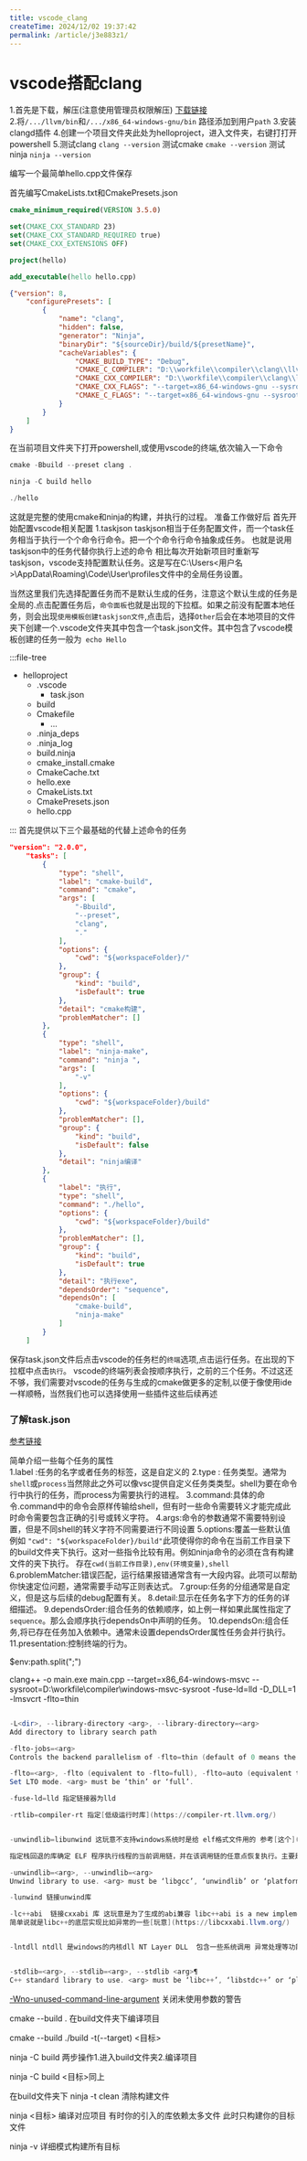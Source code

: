 ```yaml
---
title: vscode_clang
createTime: 2024/12/02 19:37:42
permalink: /article/j3e883z1/
---
```

# vscode搭配clang
   
1.首先是下载，解压(注意使用管理员权限解压)
[下载链接](https://github.com/trcrsired/llvm-releases)   
2.将`/.../llvm/bin`和`/.../x86_64-windows-gnu/bin` 路径添加到用户`path`
3.安装clangd插件
4.创建一个项目文件夹此处为helloproject，进入文件夹，右键打打开powershell
5.测试clang
`clang --version`
测试cmake 
`cmake --version`
测试ninja
`ninja --version`

编写一个最简单hello.cpp文件保存

首先编写CmakeLists.txt和CmakePresets.json


```cmake
cmake_minimum_required(VERSION 3.5.0)

set(CMAKE_CXX_STANDARD 23)
set(CMAKE_CXX_STANDARD_REQUIRED true)
set(CMAKE_CXX_EXTENSIONS OFF)

project(hello)

add_executable(hello hello.cpp)

```

```json
{"version": 8,
    "configurePresets": [
        {
            "name": "clang",
            "hidden": false,
            "generator": "Ninja",
            "binaryDir": "${sourceDir}/build/${presetName}",
            "cacheVariables": {
                "CMAKE_BUILD_TYPE": "Debug",
                "CMAKE_C_COMPILER": "D:\\workfile\\compiler\\clang\\llvm\\bin\\clang.exe",
                "CMAKE_CXX_COMPILER": "D:\\workfile\\compiler\\clang\\llvm\\bin\\clang++.exe",
                "CMAKE_CXX_FLAGS": "--target=x86_64-windows-gnu --sysroot=D:\\workfile\\compiler\\clang\\x86_64-windows-gnu -fuse-ld=lld  -rtlib=compiler-rt -unwindlib=libunwind  -lc++abi -lunwind -lntdll -Wno-unused-command-line-argument  -fcolor-diagnostics -stdlib=libc++",
                "CMAKE_C_FLAGS": "--target=x86_64-windows-gnu --sysroot=D:\\workfile\\compiler\\clang\\x86_64-windows-gnu -fuse-ld=lld -rtlib=compiler-rt -unwindlib=libunwind  -lc++abi -lunwind -lntdll -Wno-unused-command-line-argument -fcolor-diagnostics "
            }
        }
    ]
}
```

在当前项目文件夹下打开powershell,或使用vscode的终端,依次输入一下命令

```powershell
cmake -Bbuild --preset clang .

ninja -C build hello

./hello
```

这就是完整的使用cmake和ninja的构建，并执行的过程。
准备工作做好后
首先开始配置vscode相关配置
1.taskjson 
taskjson相当于任务配置文件，而一个task任务相当于执行一个个命令行命令。把一个个命令行命令抽象成任务。
也就是说用taskjson中的任务代替你执行上述的命令
相比每次开始新项目时重新写taskjson，vscode支持配置默认任务。这是写在C:\Users\<用户名>\AppData\Roaming\Code\User\profiles文件中的全局任务设置。

当然这里我们先选择配置任务而不是默认生成的任务，注意这个默认生成的任务是全局的.点击配置任务后，`命令面板`也就是出现的下拉框。如果之前没有配置本地任务，则会出现`使用模板创建taskjson文件`,点击后，选择`Other`后会在本地项目的文件夹下创建一个.vscode文件夹其中包含一个task.json文件。其中包含了vscode模板创建的任务一般为` echo Hello`

:::file-tree

- helloproject   
  - .vscode   
    - task.json    
  - build    
   - Cmakefile    
     - ...   
   - .ninja_deps  
   - .ninja_log
   - build.ninja
   - cmake_install.cmake
   - CmakeCache.txt
   - hello.exe
  - CmakeLists.txt
  - CmakePresets.json
  - hello.cpp

:::
首先提供以下三个最基础的代替上述命令的任务
```json
"version": "2.0.0",
    "tasks": [
        {
            "type": "shell",
            "label": "cmake-build",
            "command": "cmake",
            "args": [
                "-Bbuild",
                "--preset",
                "clang",
                "."
            ],
            "options": {
                "cwd": "${workspaceFolder}/"
            },
            "group": {
                "kind": "build",
                "isDefault": true
            },
            "detail": "cmake构建",
            "problemMatcher": []
        },
        {
            "type": "shell",
            "label": "ninja-make",
            "command": "ninja ",
            "args": [
                "-v"
            ],
            "options": {
                "cwd": "${workspaceFolder}/build"
            },
            "problemMatcher": [],
            "group": {
                "kind": "build",
                "isDefault": false
            },
            "detail": "ninja编译"
        },
        {
            "label": "执行",
            "type": "shell",
            "command": "./hello",
            "options": {
                "cwd": "${workspaceFolder}/build"
            },
            "problemMatcher": [],
            "group": {
                "kind": "build",
                "isDefault": true
            },
            "detail": "执行exe",
            "dependsOrder": "sequence",
            "dependsOn": [
                "cmake-build",
                "ninja-make"
            ]
        }
    ]
```
保存task.json文件后点击vscode的任务栏的`终端`选项,点击运行任务。在出现的下拉框中点击`执行`。
vscode的终端列表会按顺序执行，之前的三个任务。不过这还不够，我们需要对vscode的任务与生成的cmake做更多的定制,以便于像使用ide一样顺畅，当然我们也可以选择使用一些插件这些后续再述

### 了解task.json
[参考链接](https://code.visualstudio.com/Docs/editor/tasks)

简单介绍一些每个任务的属性   
1.label :任务的名字或者任务的标签，这是自定义的
2.type : 任务类型。通常为`shell`或`process`当然除此之外可以像vsc提供自定义任务类类型。shell为要在命令行中执行的任务，而process为需要执行的进程。
3.command:具体的命令.command中的命令会原样传输给shell，但有时一些命令需要转义才能完成此时命令需要包含正确的引号或转义字符。
4.args:命令的参数通常不需要特别设置，但是不同shell的转义字符不同需要进行不同设置
5.options:覆盖一些默认值 例如 `"cwd": "${workspaceFolder}/build"`此项使得你的命令在当前工作目录下的build文件夹下执行。这对一些指令比较有用。例如ninja命令的必须在含有构建文件的夹下执行。
存在`cwd(当前工作目录),env(环境变量),shell`
6.problemMatcher:错误匹配，运行结果报错通常含有一大段内容。此项可以帮助你快速定位问题，通常需要手动写正则表达式。
7.group:任务的分组通常是自定义，但是这与后续的debug配置有关。
8.detail:显示在任务名字下方的任务的详细描述。
9.dependsOrder:组合任务的依赖顺序，如上例一样如果此属性指定了`sequence`。那么会顺序执行dependsOn中声明的任务。
10.dependsOn:组合任务,将已存在任务加入依赖中。通常未设置dependsOrder属性任务会并行执行。
11.presentation:控制终端的行为。

$env:path.split(";")

clang++ -o main.exe main.cpp --target=x86_64-windows-msvc --sysroot=D:\\workfile\\compiler\\windows-msvc-sysroot -fuse-ld=lld -D_DLL=1 -lmsvcrt  -flto=thin
```powershell

-L<dir>, --library-directory <arg>, --library-directory=<arg>
Add directory to library search path

-flto-jobs=<arg>
Controls the backend parallelism of -flto=thin (default of 0 means the number of threads will be derived from the number of CPUs detected)

-flto=<arg>, -flto (equivalent to -flto=full), -flto=auto (equivalent to -flto=full), -flto=jobserver (equivalent to -flto=full)
Set LTO mode. <arg> must be ‘thin’ or ‘full’.

-fuse-ld=lld 指定链接器为lld

-rtlib=compiler-rt 指定[低级运行时库](https://compiler-rt.llvm.org/)


-unwindlib=libunwind 这玩意不支持windows系统时是给 elf格式文件用的 参考[这个](https://github.com/libunwind/libunwind)

指定栈回退的库确定 ELF 程序执行线程的当前调用链，并在该调用链的任意点恢复执行。主要是处理异常和调用栈(debug)的

-unwindlib=<arg>, --unwindlib=<arg>
Unwind library to use. <arg> must be ‘libgcc’, ‘unwindlib’ or ‘platform’.

-lunwind 链接unwind库

-lc++abi  链接cxxabi 库 这玩意是为了生成的abi兼容 libc++abi is a new implementation of low level support for a standard C++ library.
简单说就是libc++的底层实现比如异常的一些[玩意](https://libcxxabi.llvm.org/)


-lntdll ntdll 是windows的内核dll NT Layer DLL  包含一些系统调用 异常处理等功能


-stdlib=<arg>, --stdlib=<arg>, --stdlib <arg>¶
C++ standard library to use. <arg> must be ‘libc++’, ‘libstdc++’ or ‘platform’.
```

[-Wno-unused-command-line-argument](https://maskray.me/blog/2023-08-25-clang-wunused-command-line-argument)
关闭未使用参数的警告



cmake --build . 在build文件夹下编译项目

cmake --build ./build -t(--target) <目标>

ninja -C build 两步操作1.进入build文件夹2.编译项目

ninja -C build <目标>同上


在build文件夹下
ninja -t clean 清除构建文件  

ninja <目标>  编译对应项目 有时你的引入的库依赖太多文件 此时只构建你的目标文件

ninja  -v  详细模式构建所有目标

 
